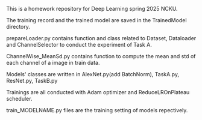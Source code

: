 This is a homework repository for Deep Learning spring 2025 NCKU.

The training record and the trained model are saved in the TrainedModel directory.

prepareLoader.py contains function and class related to Dataset, Dataloader and ChannelSelector to conduct the experiment of Task A.

ChannelWise_MeanSd.py contains function to compute the mean and std of each channel of a image in train data.

Models' classes are written in AlexNet.py(add BatchNorm), TaskA.py, ResNet.py, TaskB.py

Trainings are all conducted with Adam optimizer and ReduceLROnPlateau scheduler.

train_MODELNAME.py files are the training setting of models repectively. 
